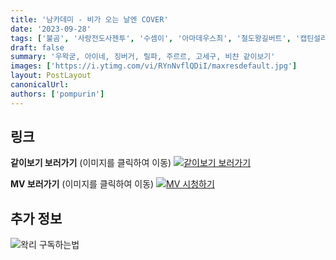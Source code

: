 ```yaml
---
title: '남카데미 - 비가 오는 날엔 COVER'
date: '2023-09-28'
tags: ['불곰', '사랑전도사젠투', '수셈이', '아마데우스최', '철도왕길버트', '캡틴설리반', '진희']
draft: false
summary: '우왁굳, 아이네, 징버거, 릴파, 주르르, 고세구, 비챤 같이보기'
images: ['https://i.ytimg.com/vi/RYnNvflQDiI/maxresdefault.jpg']
layout: PostLayout
canonicalUrl:
authors: ['pompurin']
---
```


## 링크

**같이보기 보러가기** (이미지를 클릭하여 이동)
[![같이보기 보러가기](../static/images/logo.png)](https://cafe.naver.com/steamindiegame/13104192)

**MV 보러가기** (이미지를 클릭하여 이동)
[![MV 시청하기](https://i.ytimg.com/vi/RYnNvflQDiI/maxresdefault.jpg)](https://youtu.be/RYnNvflQDiI?si=MNaFNOHjwidwL-3m)

## 추가 정보

![왁리 구독하는법](../static/images/sub.gif)
